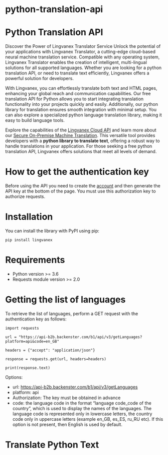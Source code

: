 # python-translation-api

# Python Translation API
Discover the Power of Lingvanex Translator Service
Unlock the potential of your applications with Lingvanex Translator, a cutting-edge cloud-based neural machine translation service. Compatible with any operating system, Lingvanex Translator enables the creation of intelligent, multi-lingual solutions for all supported languages. Whether you are looking for a python translation API, or need to translate text efficiently, Lingvanex offers a powerful solution for developers.

With Lingvanex, you can effortlessly translate both text and HTML pages, enhancing your global reach and communication capabilities. Our free translation API for Python allows you to start integrating translation functionality into your projects quickly and easily. Additionally, our python library for translation ensures smooth integration with minimal setup. You can also explore a specialized python language translation library, making it easy to build language tools.

Explore the capabilities of the [Lingvanex Cloud API](https://lingvanex.com/en/translationapi/) and learn more about our [Secure On-Premise Machine Translation](https://lingvanex.com/). This versatile tool provides developers with a **python library to translate text**, offering a robust way to handle translations in your application. For those seeking a free python translation API, Lingvanex offers solutions that meet all levels of demand.


# How to get the authentication key
Before using the API you need to create the [account](https://lingvanex.com/registration/) and then generate the API key at the bottom of the page. You must use this authorization key to authorize requests.


# Installation
You can install the library with PyPI using pip:

`pip install lingvanex`


# Requirements
* Python version >= 3.6
* Requests module version >= 2.0


# Getting the list of languages
To retrieve the list of languages, perform a GET request with the authentication key as follows:
```
import requests

url = "https://api-b2b.backenster.com/b1/api/v3/getLanguages?platform=api&code=en_GB"

headers = {"accept": "application/json"}

response = requests.get(url, headers=headers)

print(response.text)
```

Options:
* url: https://api-b2b.backenster.com/b1/api/v3/getLanguages
* platform: api
* Authorization: The key must be obtained in advance
* code: the language code in the format “language code_code of the country”, which is used to display the names of the languages. The language code is represented only in lowercase letters, the country code only in uppercase letters (example en_GB, es_ES, ru_RU etc). If this option is not present, then English is used by default.


# Translate Python Text

